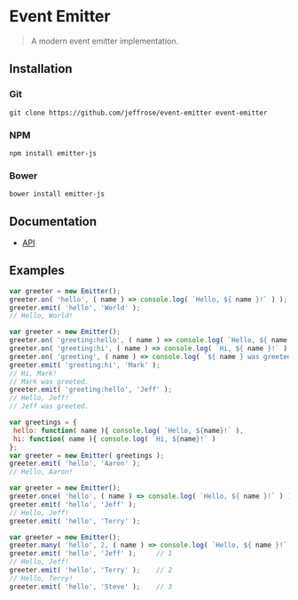 # Event Emitter

> A modern event emitter implementation.

## Installation

### Git

`git clone https://github.com/jeffrose/event-emitter event-emitter`

### NPM

`npm install emitter-js`

### Bower

`bower install emitter-js`

## Documentation

* [API](docs/api.md)

## Examples

```javascript
var greeter = new Emitter();
greeter.on( 'hello', ( name ) => console.log( `Hello, ${ name }!` ) );
greeter.emit( 'hello', 'World' );
// Hello, World!
```

```javascript
var greeter = new Emitter();
greeter.on( 'greeting:hello', ( name ) => console.log( `Hello, ${ name }!` ) );
greeter.on( 'greeting:hi', ( name ) => console.log( `Hi, ${ name }!` ) );
greeter.on( 'greeting', ( name ) => console.log( `${ name } was greeted.` );
greeter.emit( 'greeting:hi', 'Mark' );
// Hi, Mark!
// Mark was greeted.
greeter.emit( 'greeting:hello', 'Jeff' );
// Hello, Jeff!
// Jeff was greeted.
```

```javascript
var greetings = {
 hello: function( name ){ console.log( `Hello, ${name}!` ),
 hi: function( name ){ console.log( `Hi, ${name}!` )
};
var greeter = new Emitter( greetings );
greeter.emit( 'hello', 'Aaron' );
// Hello, Aaron!
```

```javascript
var greeter = new Emitter();
greeter.once( 'hello', ( name ) => console.log( `Hello, ${ name }!` ) );
greeter.emit( 'hello', 'Jeff' );
// Hello, Jeff!
greeter.emit( 'hello', 'Terry' );
```

```javascript
var greeter = new Emitter();
greeter.many( 'hello', 2, ( name ) => console.log( `Hello, ${ name }!` ) );
greeter.emit( 'hello', 'Jeff' );     // 1
// Hello, Jeff!
greeter.emit( 'hello', 'Terry' );    // 2
// Hello, Terry!
greeter.emit( 'hello', 'Steve' );    // 3
```
